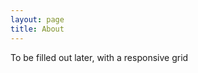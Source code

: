 ```yaml
---
layout: page
title: About
---
```


<p class="message">
  To be filled out later, with a responsive grid
</p>
